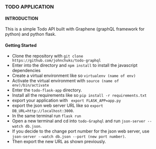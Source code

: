 ### TODO APPLICATION ###


#### INTRODUCTION ####

This is a simple Todo API built with Graphene (graphQL framework for python) and python flask.


#### Getting Started ####
* Clone the repository with ``` git clone https://github.com/johnchuks/todo-graphql ```
* Enter into the directory and `npm install` to install the javascript dependencies
* Create a virtual environment like so ``` virtualenv (name of env) ```
* Activate the virtual environment with ``` source (name of env)/bin/activate ```
* Enter the `todo-flask-app` directory.
* Install all the requirements like so ``` pip install -r requirements.txt ```
* export your application with ``` export FLASK_APP=app.py```
* export the json web server URL like so ``` export DB_URL=http://localhost:3000 ```.
* In the same terminal run ``` flask run ```
* Open a new terminal and cd into ``` todo-Graphql ``` and run ```json-server --watch db.json```.
* If you decide to the change port number for the json web server, use ```json-server --watch db.json --port (new port number)```.
* Then export the new URL as shown previously.

